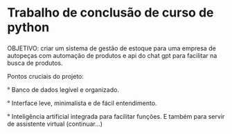 <h1>Trabalho de conclusão de curso de python
<h3></h3>OBJETIVO: criar um sistema de gestão de estoque para uma empresa de autopeças com automação de produtos e api do chat gpt para facilitar na busca de produtos.

Pontos cruciais do projeto:

  ° Banco de dados legível e organizado.<p>
  ° Interface leve, minimalista e de fácil entendimento.<p>
  ° Inteligência artificial integrada para facilitar funções. E também para servir de assistente virtual (continuar...)<br>
  
 
